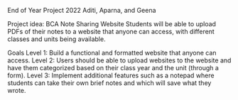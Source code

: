 End of Year Project 2022
Aditi, Aparna, and Geena

Project idea: BCA Note Sharing Website
    Students will be able to upload PDFs of their notes to a website that anyone can access, with different classes and units being available.

Goals
    Level 1: Build a functional and formatted website that anyone can access.
    Level 2: Users should be able to upload websites to the website and have them categorized
        based on their class year and the unit (through a form).
    Level 3: Implement additional features such as a notepad where students can take their own brief notes and which will save what they wrote.
